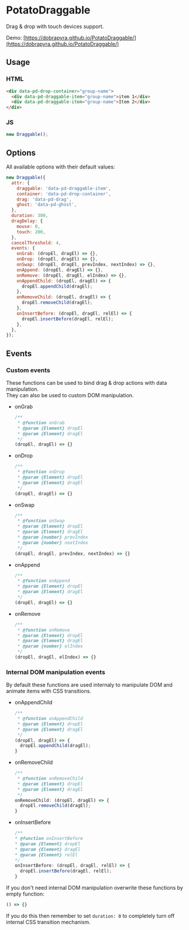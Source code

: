 # PotatoDraggable
Drag & drop with touch devices support.

Demo: [https://dobrapyra.github.io/PotatoDraggable/](https://dobrapyra.github.io/PotatoDraggable/)

## Usage

### HTML

```html
<div data-pd-drop-container="group-name">
  <div data-pd-draggable-item="group-name">item 1</div>
  <div data-pd-draggable-item="group-name">Item 2</div>
</div>
```

### JS

```js
new Draggable();
```
  
## Options

All available options with their default values:

```js
new Draggable({
  attr: {
    draggable: 'data-pd-draggable-item',
    container: 'data-pd-drop-container',
    drag: 'data-pd-drag',
    ghost: 'data-pd-ghost',
  },
  duration: 300,
  dragDelay: {
    mouse: 0,
    touch: 200,
  },
  cancelThreshold: 4,
  events: {
    onGrab: (dropEl, dragEl) => {},
    onDrop: (dropEl, dragEl) => {},
    onSwap: (dropEl, dragEl, prevIndex, nextIndex) => {},
    onAppend: (dropEl, dragEl) => {},
    onRemove: (dropEl, dragEl, elIndex) => {},
    onAppendChild: (dropEl, dragEl) => {
      dropEl.appendChild(dragEl);
    },
    onRemoveChild: (dropEl, dragEl) => {
      dropEl.removeChild(dragEl);
    },
    onInsertBefore: (dropEl, dragEl, relEl) => {
      dropEl.insertBefore(dragEl, relEl);
    },
  },
});
```

## Events

### Custom events

These functions can be used to bind drag & drop actions with data manipulation.  
They can also be used to custom DOM manipulation.  

* onGrab
  ```js
  /**
   * @function onGrab
   * @param {Element} dropEl
   * @param {Element} dragEl
   */
  (dropEl, dragEl) => {}
  ```

* onDrop
  ```js
  /**
   * @function onDrop
   * @param {Element} dropEl
   * @param {Element} dragEl
   */
  (dropEl, dragEl) => {}
  ```

* onSwap
  ```js
  /**
   * @function onSwap
   * @param {Element} dropEl
   * @param {Element} dragEl
   * @param {number} prevIndex
   * @param {number} nextIndex
   */
  (dropEl, dragEl, prevIndex, nextIndex) => {}
  ```

* onAppend
  ```js
  /**
   * @function onAppend
   * @param {Element} dropEl
   * @param {Element} dragEl
   */
  (dropEl, dragEl) => {}
  ```

* onRemove
  ```js
  /**
   * @function onRemove
   * @param {Element} dropEl
   * @param {Element} dragEl
   * @param {number} elIndex
   */
  (dropEl, dragEl, elIndex) => {}
  ```

### Internal DOM manipulation events

By default these functions are used internaly to manipulate DOM and animate items with CSS transitions.  

* onAppendChild
  ```js
  /**
   * @function onAppendChild
   * @param {Element} dropEl
   * @param {Element} dragEl
   */
  (dropEl, dragEl) => {
    dropEl.appendChild(dragEl);
  }
  ```

* onRemoveChild
  ```js
  /**
   * @function onRemoveChild
   * @param {Element} dropEl
   * @param {Element} dragEl
   */
  onRemoveChild: (dropEl, dragEl) => {
    dropEl.removeChild(dragEl);
  }
  ```

* onInsertBefore
  ```js
  /**
  * @function onInsertBefore
  * @param {Element} dropEl
  * @param {Element} dragEl
  * @param {Element} relEl
  */
  onInsertBefore: (dropEl, dragEl, relEl) => {
    dropEl.insertBefore(dragEl, relEl);
  }
  ```

If you don't need internal DOM manipulation overwrite these functions by empty function:  
```js
() => {}
```
If you do this then remember to set `duration: 0` to completely turn off internal CSS transition mechanism.  